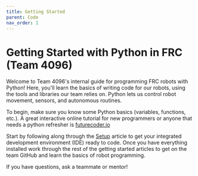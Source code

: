 ```yaml
---
title: Getting Started
parent: Code
nav_order: 1
---
```


# Getting Started with Python in FRC (Team 4096)

Welcome to Team 4096's internal guide for programming FRC robots with Python! Here, you'll learn the basics of writing code for our robots, using the tools and libraries our team relies on. Python lets us control robot movement, sensors, and autonomous routines.

To begin, make sure you know some Python basics (variables, functions, etc.). A great interactive online tutorial for new programmers or anyone that needs a python refresher is [futurecoder.io](https://futurecoder.io/)

Start by following along through the [Setup](../setup.md) article to get your integrated development environment (IDE) ready to code. Once you have everything installed work through the rest of the getting started articles to get on the team GitHub and learn the basics of robot programming.

If you have questions, ask a teammate or mentor!



